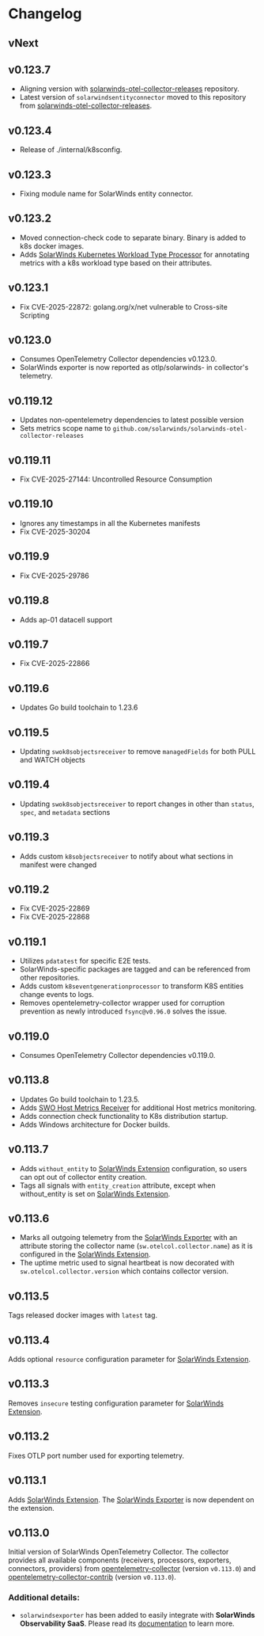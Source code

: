 # Changelog

## vNext

## v0.123.7
- Aligning version with [solarwinds-otel-collector-releases](https://github.com/solarwinds/solarwinds-otel-collector-releases) repository.
- Latest version of `solarwindsentityconnector` moved to this repository from [solarwinds-otel-collector-releases](https://github.com/solarwinds/solarwinds-otel-collector-releases).

## v0.123.4
- Release of ./internal/k8sconfig.

## v0.123.3
- Fixing module name for SolarWinds entity connector.

## v0.123.2
- Moved connection-check code to separate binary. Binary is added to k8s docker images.
- Adds [SolarWinds Kubernetes Workload Type Processor](./processor/swok8sworkloadtypeprocessor/README.md) for annotating metrics with a k8s workload type based on their attributes.

## v0.123.1
- Fix CVE-2025-22872: golang.org/x/net vulnerable to Cross-site Scripting

## v0.123.0
- Consumes OpenTelemetry Collector dependencies v0.123.0.
- SolarWinds exporter is now reported as otlp/solarwinds-<name> in collector's telemetry.

## v0.119.12
- Updates non-opentelemetry dependencies to latest possible version
- Sets metrics scope name to `github.com/solarwinds/solarwinds-otel-collector-releases`

## v0.119.11
- Fix CVE-2025-27144: Uncontrolled Resource Consumption

## v0.119.10
- Ignores any timestamps in all the Kubernetes manifests
- Fix CVE-2025-30204

## v0.119.9
- Fix CVE-2025-29786

## v0.119.8
- Adds ap-01 datacell support

## v0.119.7
- Fix CVE-2025-22866

## v0.119.6
- Updates Go build toolchain to 1.23.6

## v0.119.5
- Updating `swok8sobjectsreceiver` to remove `managedFields` for both PULL and WATCH objects

## v0.119.4
- Updating `swok8sobjectsreceiver` to report changes in other than `status`, `spec`, and `metadata` sections

## v0.119.3
- Adds custom `k8sobjectsreceiver` to notify about what sections in manifest were changed 

## v0.119.2
- Fix CVE-2025-22869
- Fix CVE-2025-22868

## v0.119.1
- Utilizes `pdatatest` for specific E2E tests.
- SolarWinds-specific packages are tagged and can be referenced from other repositories.
- Adds custom `k8seventgenerationprocessor` to transform K8S entities change events to logs.
- Removes opentelemetry-collector wrapper used for corruption prevention as newly introduced `fsync@v0.96.0` solves the issue.

## v0.119.0
- Consumes OpenTelemetry Collector dependencies v0.119.0.

## v0.113.8
- Updates Go build toolchain to 1.23.5.
- Adds [SWO Host Metrics Receiver](./receiver/swohostmetricsreceiver/README.md) for additional Host metrics monitoring.
- Adds connection check functionality to K8s distribution startup.
- Adds Windows architecture for Docker builds.

## v0.113.7
- Adds `without_entity` to [SolarWinds Extension](./extension/solarwindsextension/README.md#getting-started) configuration, so users can opt out of collector entity creation.
- Tags all signals with `entity_creation` attribute, except when without_entity is set on [SolarWinds Extension](./extension/solarwindsextension/README.md#getting-started).

## v0.113.6
- Marks all outgoing telemetry from the [SolarWinds Exporter](./exporter/solarwindsexporter) with
an attribute storing the collector name (`sw.otelcol.collector.name`) as it is configured in the
[SolarWinds Extension](./extension/solarwindsextension/README.md#getting-started).
- The uptime metric used to signal heartbeat is now decorated with `sw.otelcol.collector.version` which contains collector version.

## v0.113.5
Tags released docker images with `latest` tag.

## v0.113.4
Adds optional `resource` configuration parameter for [SolarWinds Extension](./extension/solarwindsextension).

## v0.113.3
Removes `insecure` testing configuration parameter for [SolarWinds Extension](./extension/solarwindsextension).

## v0.113.2
Fixes OTLP port number used for exporting telemetry.

## v0.113.1
Adds [SolarWinds Extension](./extension/solarwindsextension). The [SolarWinds Exporter](./exporter/solarwindsexporter) is now dependent on the extension.

## v0.113.0
Initial version of SolarWinds OpenTelemetry Collector.
The collector provides all available components (receivers, processors, exporters, connectors, providers)
from [opentelemetry-collector](https://github.com/open-telemetry/opentelemetry-collector/tree/v0.113.0) (version `v0.113.0`) and [opentelemetry-collector-contrib](https://github.com/open-telemetry/opentelemetry-collector/tree/v0.113.0) (version `v0.113.0`).

### Additional details:
- `solarwindsexporter` has been added to easily integrate with **SolarWinds Observability SaaS**. Please read its [documentation](exporter/solarwindsexporter/README.md) to learn more.
